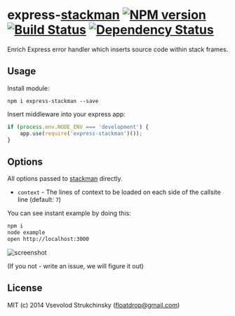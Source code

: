 # express-[stackman](https://github.com/watson/stackman) [![NPM version][npm-image]][npm-url] [![Build Status][travis-image]][travis-url]  [![Dependency Status][depstat-image]][depstat-url]

Enrich Express error handler which inserts source code within stack frames.

## Usage

Install module:

`npm i express-stackman --save`

Insert middleware into your express app:

```javascript
if (process.env.NODE_ENV === 'development') {
    app.use(require('express-stackman')());
}
```

## Options

All options passed to [stackman](https://github.com/watson/stackman#api) directly.

 * `context` - The lines of context to be loaded on each side of the callsite line (default: `7`)

You can see instant example by doing this:

```bash
npm i
node example
open http://localhost:3000
```

![screenshot](https://github.com/floatdrop/express-error-with-sources/raw/master/img/screenshot.png)

(If you not - write an issue, we will figure it out)

## License

MIT (c) 2014 Vsevolod Strukchinsky (floatdrop@gmail.com)

[npm-url]: https://npmjs.org/package/express-stackman
[npm-image]: http://img.shields.io/npm/v/express-stackman.svg?style=flat

[travis-url]: https://travis-ci.org/floatdrop/express-stackman
[travis-image]: http://img.shields.io/travis/floatdrop/express-stackman.svg?style=flat

[coveralls-url]: https://coveralls.io/r/floatdrop/express-stackman
[coveralls-image]: http://img.shields.io/coveralls/floatdrop/express-stackman.svg?style=flat

[depstat-url]: https://david-dm.org/floatdrop/express-stackman
[depstat-image]: http://img.shields.io/david/floatdrop/express-stackman.svg?style=flat
